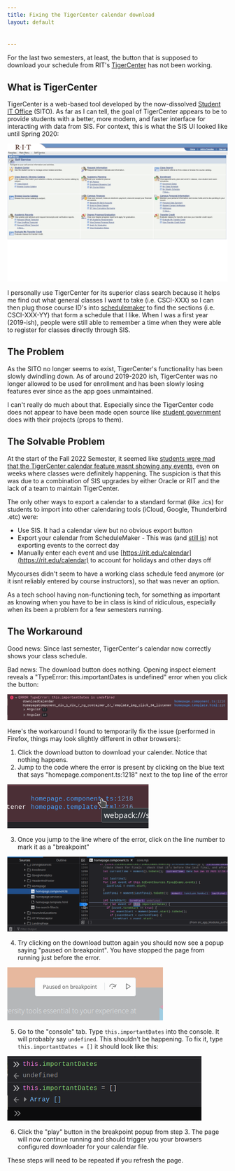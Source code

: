 ```yaml
---
title: Fixing the TigerCenter calendar download
layout: default


---
```

For the last two semesters, at least, the button that is supposed to download your schedule from RIT's [TigerCenter](https://tigercenter.rit.edu) has not been working.

## What is TigerCenter
TigerCenter is a web-based tool developed by the now-dissolved [Student IT Office](https://web.archive.org/web/20220907234336/https://www.rit.edu/its/sito/) (SITO). As far as I can tell, the goal of TigerCenter appears to be to provide students with a better, more modern, and faster interface for interacting with data from SIS. For context, this is what the SIS UI looked like until Spring 2020:

![A screenshot of the old RIT PeopleSoft SIS interface](./assers/img/../../assets/img/tc-calendars/peoplesoft-sis.png)

I personally use TigerCenter for its superior class search because it helps me find out what general classes I want to take (i.e. CSCI-XXX) so I can then plug those course ID's into [schedulemaker](https://schedule.csh.rit.edu/) to find the sections (i.e. CSCI-XXX-YY) that form a schedule that I like. When I was a first year (2019-ish), people were still able to remember a time when they were able to register for classes directly through SIS. 

## The Problem

As the SITO no longer seems to exist, TigerCenter's functionality has been slowly dwindling down. As of around 2019-2020 ish, TigerCenter was no longer allowed to be used for enrollment and has been slowly losing features ever since as the app goes unmaintained.

I can't really do much about that. Especially since the TigerCenter code does not appear to have been made open source like [student government](https://github.com/ritstudentgovernment/) does with their projects (props to them).

## The Solvable Problem

At the start of the Fall 2022 Semester, it seemed like [students were mad that the TigerCenter calendar feature wasnt showing any events](https://pawprints.rit.edu/?p=3525), even on weeks where classes were definitely happening. The suspicion is that this was due to a combination of SIS upgrades by either Oracle or RIT and the lack of a team to maintain TigerCenter.

The only other ways to export a calendar to a standard format (like .ics) for students to import into other calendaring tools (iCloud, Google, Thunderbird .etc) were:

- Use SIS. It had a calendar view but no obvious export button
- Export your calendar from ScheduleMaker - This was (and [still is](https://github.com/ComputerScienceHouse/schedulemaker/issues/310)) not exporting events to the correct day
- Manually enter each event and use [https://rit.edu/calendar](https://rit.edu/calendar) to account for holidays and other days off

Mycourses didn't seem to have a working class schedule feed anymore (or it isnt reliably entered by course instructors), so that was never an option.

As a tech school having non-functioning tech, for something as important as knowing when you have to be in class is kind of ridiculous, especially when its been a problem for a few semesters running.


## The Workaround

Good news: Since last semester, TigerCenter's calendar now correctly shows your class schedule.

Bad news: The download button does nothing. Opening inspect element reveals a "TypeError: this.importantDates is undefined" error when you click the button:

![TigerCenter shows "TypeError: this.importantDates is undefined" error when trying to download schedules](./assets/img/tc-calendars/errors.png)

Here's the workaround I found to temporarily fix the issue (performed in Firefox, things may look slightly different in other browsers):

1. Click the download button to download your calender. Notice that nothing happens.
2. Jump to the code where the error is present by clicking on the blue text that says "homepage.component.ts:1218" next to the top line of the error

![Clicking on "homepage.component.ts:1218" in inspect element](./assets/img/tc-calendars/jump-to-line.png)

3. Once you jump to the line where of the error, click on the line number to mark it as a "breakpoint"

![Marking the line as a breakpoint by clicking the line number](./assets/img/tc-calendars/set-breakpoint.png)

4. Try clicking on the download button again you should now see a popup saying "paused on breakpoint". You have stopped the page from running just before the error.

![The popup that says "paused on breakpoint"](./assets/img/tc-calendars/paused-on-breakpoint.png)

5. Go to the "console" tab. Type `this.importantDates` into the console. It will probably say `undefined`. This shouldn't be happening. To fix it, type `this.importantDates = []` it should look like this:

![using the console to temporarily fix the error](./assets/img/tc-calendars/set-value.png)

6. Click the "play" button in the breakpoint popup from step 3. The page will now continue running and should trigger you your browsers configured downloader for your calendar file.

These steps will need to be repeated if you refresh the page.

